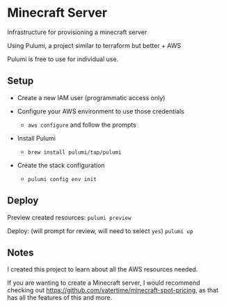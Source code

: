 # Minecraft Server

Infrastructure for provisioning a minecraft server

Using Pulumi, a project similar to terraform but better + AWS

Pulumi is free to use for individual use.

## Setup

* Create a new IAM user (programmatic access only)
* Configure your AWS environment to use those credentials 
   * `aws configure` and follow the prompts
* Install Pulumi
   * `brew install pulumi/tap/pulumi`

* Create the stack configuration
  * `pulumi config env init`


## Deploy

Preview created resources:
`pulumi preview`

Deploy: (will prompt for review, will need to select `yes`)
`pulumi up`

## Notes

I created this project to learn about all the AWS resources needed.

If you are wanting to create a Minecraft server,
I would recommend checking out https://github.com/vatertime/minecraft-spot-pricing,
as that has all the features of this and more.
